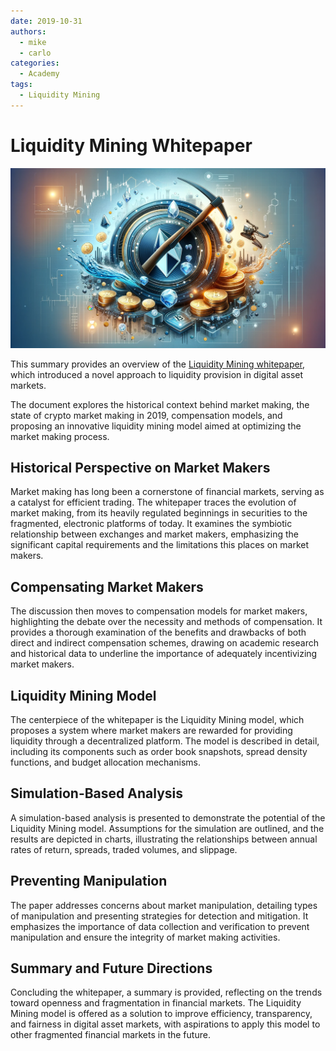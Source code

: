 ```yaml
---
date: 2019-10-31
authors:
  - mike
  - carlo
categories:
  - Academy
tags:
  - Liquidity Mining 
---
```


# Liquidity Mining Whitepaper

![](cover.webp)

This summary provides an overview of the [Liquidity Mining whitepaper](../../../liquidity-mining.pdf), which introduced a novel approach to liquidity provision in digital asset markets. 

The document explores the historical context behind market making, the state of crypto market making in 2019, compensation models, and proposing an innovative liquidity mining model aimed at optimizing the market making process.

<!-- more -->

## Historical Perspective on Market Makers

Market making has long been a cornerstone of financial markets, serving as a catalyst for efficient trading. The whitepaper traces the evolution of market making, from its heavily regulated beginnings in securities to the fragmented, electronic platforms of today. It examines the symbiotic relationship between exchanges and market makers, emphasizing the significant capital requirements and the limitations this places on market makers.

## Compensating Market Makers

The discussion then moves to compensation models for market makers, highlighting the debate over the necessity and methods of compensation. It provides a thorough examination of the benefits and drawbacks of both direct and indirect compensation schemes, drawing on academic research and historical data to underline the importance of adequately incentivizing market makers.

## Liquidity Mining Model

The centerpiece of the whitepaper is the Liquidity Mining model, which proposes a system where market makers are rewarded for providing liquidity through a decentralized platform. The model is described in detail, including its components such as order book snapshots, spread density functions, and budget allocation mechanisms.

## Simulation-Based Analysis

A simulation-based analysis is presented to demonstrate the potential of the Liquidity Mining model. Assumptions for the simulation are outlined, and the results are depicted in charts, illustrating the relationships between annual rates of return, spreads, traded volumes, and slippage.

## Preventing Manipulation

The paper addresses concerns about market manipulation, detailing types of manipulation and presenting strategies for detection and mitigation. It emphasizes the importance of data collection and verification to prevent manipulation and ensure the integrity of market making activities.

## Summary and Future Directions

Concluding the whitepaper, a summary is provided, reflecting on the trends toward openness and fragmentation in financial markets. The Liquidity Mining model is offered as a solution to improve efficiency, transparency, and fairness in digital asset markets, with aspirations to apply this model to other fragmented financial markets in the future.
